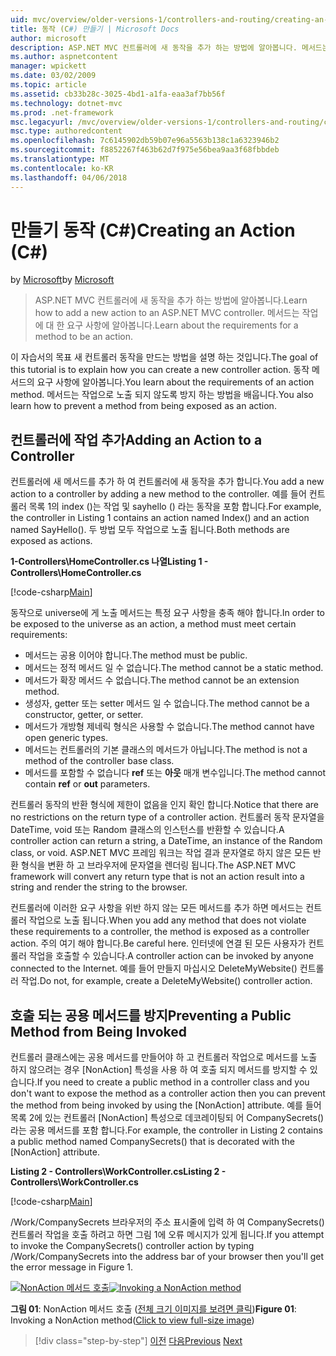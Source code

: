 ```yaml
---
uid: mvc/overview/older-versions-1/controllers-and-routing/creating-an-action-cs
title: 동작 (C#) 만들기 | Microsoft Docs
author: microsoft
description: ASP.NET MVC 컨트롤러에 새 동작을 추가 하는 방법에 알아봅니다. 메서드는 작업에 대 한 요구 사항에 알아봅니다.
ms.author: aspnetcontent
manager: wpickett
ms.date: 03/02/2009
ms.topic: article
ms.assetid: cb33b28c-3025-4bd1-a1fa-eaa3af7bb56f
ms.technology: dotnet-mvc
ms.prod: .net-framework
msc.legacyurl: /mvc/overview/older-versions-1/controllers-and-routing/creating-an-action-cs
msc.type: authoredcontent
ms.openlocfilehash: 7c6145902db59b07e96a5563b138c1a6323946b2
ms.sourcegitcommit: f8852267f463b62d7f975e56bea9aa3f68fbbdeb
ms.translationtype: MT
ms.contentlocale: ko-KR
ms.lasthandoff: 04/06/2018
---
```

<a name="creating-an-action-c"></a><span data-ttu-id="fdf8b-104">만들기 동작 (C#)</span><span class="sxs-lookup"><span data-stu-id="fdf8b-104">Creating an Action (C#)</span></span>
====================
<span data-ttu-id="fdf8b-105">by [Microsoft](https://github.com/microsoft)</span><span class="sxs-lookup"><span data-stu-id="fdf8b-105">by [Microsoft](https://github.com/microsoft)</span></span>

> <span data-ttu-id="fdf8b-106">ASP.NET MVC 컨트롤러에 새 동작을 추가 하는 방법에 알아봅니다.</span><span class="sxs-lookup"><span data-stu-id="fdf8b-106">Learn how to add a new action to an ASP.NET MVC controller.</span></span> <span data-ttu-id="fdf8b-107">메서드는 작업에 대 한 요구 사항에 알아봅니다.</span><span class="sxs-lookup"><span data-stu-id="fdf8b-107">Learn about the requirements for a method to be an action.</span></span>


<span data-ttu-id="fdf8b-108">이 자습서의 목표 새 컨트롤러 동작을 만드는 방법을 설명 하는 것입니다.</span><span class="sxs-lookup"><span data-stu-id="fdf8b-108">The goal of this tutorial is to explain how you can create a new controller action.</span></span> <span data-ttu-id="fdf8b-109">동작 메서드의 요구 사항에 알아봅니다.</span><span class="sxs-lookup"><span data-stu-id="fdf8b-109">You learn about the requirements of an action method.</span></span> <span data-ttu-id="fdf8b-110">메서드는 작업으로 노출 되지 않도록 방지 하는 방법을 배웁니다.</span><span class="sxs-lookup"><span data-stu-id="fdf8b-110">You also learn how to prevent a method from being exposed as an action.</span></span>

## <a name="adding-an-action-to-a-controller"></a><span data-ttu-id="fdf8b-111">컨트롤러에 작업 추가</span><span class="sxs-lookup"><span data-stu-id="fdf8b-111">Adding an Action to a Controller</span></span>

<span data-ttu-id="fdf8b-112">컨트롤러에 새 메서드를 추가 하 여 컨트롤러에 새 동작을 추가 합니다.</span><span class="sxs-lookup"><span data-stu-id="fdf8b-112">You add a new action to a controller by adding a new method to the controller.</span></span> <span data-ttu-id="fdf8b-113">예를 들어 컨트롤러 목록 1의 index ()는 작업 및 sayhello () 라는 동작을 포함 합니다.</span><span class="sxs-lookup"><span data-stu-id="fdf8b-113">For example, the controller in Listing 1 contains an action named Index() and an action named SayHello().</span></span> <span data-ttu-id="fdf8b-114">두 방법 모두 작업으로 노출 됩니다.</span><span class="sxs-lookup"><span data-stu-id="fdf8b-114">Both methods are exposed as actions.</span></span>

<span data-ttu-id="fdf8b-115">**1-Controllers\HomeController.cs 나열**</span><span class="sxs-lookup"><span data-stu-id="fdf8b-115">**Listing 1 - Controllers\HomeController.cs**</span></span>

[!code-csharp[Main](creating-an-action-cs/samples/sample1.cs)]

<span data-ttu-id="fdf8b-116">동작으로 universe에 게 노출 메서드는 특정 요구 사항을 충족 해야 합니다.</span><span class="sxs-lookup"><span data-stu-id="fdf8b-116">In order to be exposed to the universe as an action, a method must meet certain requirements:</span></span>

- <span data-ttu-id="fdf8b-117">메서드는 공용 이어야 합니다.</span><span class="sxs-lookup"><span data-stu-id="fdf8b-117">The method must be public.</span></span>
- <span data-ttu-id="fdf8b-118">메서드는 정적 메서드 일 수 없습니다.</span><span class="sxs-lookup"><span data-stu-id="fdf8b-118">The method cannot be a static method.</span></span>
- <span data-ttu-id="fdf8b-119">메서드가 확장 메서드 수 없습니다.</span><span class="sxs-lookup"><span data-stu-id="fdf8b-119">The method cannot be an extension method.</span></span>
- <span data-ttu-id="fdf8b-120">생성자, getter 또는 setter 메서드 일 수 없습니다.</span><span class="sxs-lookup"><span data-stu-id="fdf8b-120">The method cannot be a constructor, getter, or setter.</span></span>
- <span data-ttu-id="fdf8b-121">메서드가 개방형 제네릭 형식은 사용할 수 없습니다.</span><span class="sxs-lookup"><span data-stu-id="fdf8b-121">The method cannot have open generic types.</span></span>
- <span data-ttu-id="fdf8b-122">메서드는 컨트롤러의 기본 클래스의 메서드가 아닙니다.</span><span class="sxs-lookup"><span data-stu-id="fdf8b-122">The method is not a method of the controller base class.</span></span>
- <span data-ttu-id="fdf8b-123">메서드를 포함할 수 없습니다 **ref** 또는 **아웃** 매개 변수입니다.</span><span class="sxs-lookup"><span data-stu-id="fdf8b-123">The method cannot contain **ref** or **out** parameters.</span></span>

<span data-ttu-id="fdf8b-124">컨트롤러 동작의 반환 형식에 제한이 없음을 인지 확인 합니다.</span><span class="sxs-lookup"><span data-stu-id="fdf8b-124">Notice that there are no restrictions on the return type of a controller action.</span></span> <span data-ttu-id="fdf8b-125">컨트롤러 동작 문자열을 DateTime, void 또는 Random 클래스의 인스턴스를 반환할 수 있습니다.</span><span class="sxs-lookup"><span data-stu-id="fdf8b-125">A controller action can return a string, a DateTime, an instance of the Random class, or void.</span></span> <span data-ttu-id="fdf8b-126">ASP.NET MVC 프레임 워크는 작업 결과 문자열로 하지 않은 모든 반환 형식을 변환 하 고 브라우저에 문자열을 렌더링 됩니다.</span><span class="sxs-lookup"><span data-stu-id="fdf8b-126">The ASP.NET MVC framework will convert any return type that is not an action result into a string and render the string to the browser.</span></span>

<span data-ttu-id="fdf8b-127">컨트롤러에 이러한 요구 사항을 위반 하지 않는 모든 메서드를 추가 하면 메서드는 컨트롤러 작업으로 노출 됩니다.</span><span class="sxs-lookup"><span data-stu-id="fdf8b-127">When you add any method that does not violate these requirements to a controller, the method is exposed as a controller action.</span></span> <span data-ttu-id="fdf8b-128">주의 여기 해야 합니다.</span><span class="sxs-lookup"><span data-stu-id="fdf8b-128">Be careful here.</span></span> <span data-ttu-id="fdf8b-129">인터넷에 연결 된 모든 사용자가 컨트롤러 작업을 호출할 수 있습니다.</span><span class="sxs-lookup"><span data-stu-id="fdf8b-129">A controller action can be invoked by anyone connected to the Internet.</span></span> <span data-ttu-id="fdf8b-130">예를 들어 만들지 마십시오 DeleteMyWebsite() 컨트롤러 작업.</span><span class="sxs-lookup"><span data-stu-id="fdf8b-130">Do not, for example, create a DeleteMyWebsite() controller action.</span></span>

## <a name="preventing-a-public-method-from-being-invoked"></a><span data-ttu-id="fdf8b-131">호출 되는 공용 메서드를 방지</span><span class="sxs-lookup"><span data-stu-id="fdf8b-131">Preventing a Public Method from Being Invoked</span></span>

<span data-ttu-id="fdf8b-132">컨트롤러 클래스에는 공용 메서드를 만들어야 하 고 컨트롤러 작업으로 메서드를 노출 하지 않으려는 경우 [NonAction] 특성을 사용 하 여 호출 되지 메서드를 방지할 수 있습니다.</span><span class="sxs-lookup"><span data-stu-id="fdf8b-132">If you need to create a public method in a controller class and you don't want to expose the method as a controller action then you can prevent the method from being invoked by using the [NonAction] attribute.</span></span> <span data-ttu-id="fdf8b-133">예를 들어 목록 2에 있는 컨트롤러 [NonAction] 특성으로 데코레이팅되 어 CompanySecrets() 라는 공용 메서드를 포함 합니다.</span><span class="sxs-lookup"><span data-stu-id="fdf8b-133">For example, the controller in Listing 2 contains a public method named CompanySecrets() that is decorated with the [NonAction] attribute.</span></span>

<span data-ttu-id="fdf8b-134">**Listing 2 - Controllers\WorkController.cs**</span><span class="sxs-lookup"><span data-stu-id="fdf8b-134">**Listing 2 - Controllers\WorkController.cs**</span></span>

[!code-csharp[Main](creating-an-action-cs/samples/sample2.cs)]

<span data-ttu-id="fdf8b-135">/Work/CompanySecrets 브라우저의 주소 표시줄에 입력 하 여 CompanySecrets() 컨트롤러 작업을 호출 하려고 하면 그림 1에 오류 메시지가 있게 됩니다.</span><span class="sxs-lookup"><span data-stu-id="fdf8b-135">If you attempt to invoke the CompanySecrets() controller action by typing /Work/CompanySecrets into the address bar of your browser then you'll get the error message in Figure 1.</span></span>


<span data-ttu-id="fdf8b-136">[![NonAction 메서드 호출](creating-an-action-cs/_static/image1.jpg)](creating-an-action-cs/_static/image1.png)</span><span class="sxs-lookup"><span data-stu-id="fdf8b-136">[![Invoking a NonAction method](creating-an-action-cs/_static/image1.jpg)](creating-an-action-cs/_static/image1.png)</span></span>

<span data-ttu-id="fdf8b-137">**그림 01**: NonAction 메서드 호출 ([전체 크기 이미지를 보려면 클릭](creating-an-action-cs/_static/image2.png))</span><span class="sxs-lookup"><span data-stu-id="fdf8b-137">**Figure 01**: Invoking a NonAction method([Click to view full-size image](creating-an-action-cs/_static/image2.png))</span></span>

> [!div class="step-by-step"]
> <span data-ttu-id="fdf8b-138">[이전](creating-a-controller-cs.md)
> [다음](asp-net-mvc-routing-overview-vb.md)</span><span class="sxs-lookup"><span data-stu-id="fdf8b-138">[Previous](creating-a-controller-cs.md)
[Next](asp-net-mvc-routing-overview-vb.md)</span></span>

